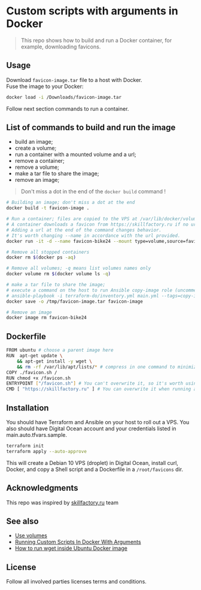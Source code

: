 # Custom scripts with arguments in Docker
> This repo shows how to build and run a Docker container, for example, downloading favicons.

## Usage
Download `favicon-image.tar` file to a host with Docker.  
Fuse the image to your Docker:
```bash
docker load -i /Downloads/favicon-image.tar
```
Follow next section commands to run a container.

## List of commands to build and run the image
- build an image;
- create a volume;
- run a container with a mounted volume and a url;  
- remove a container;
- remove a volume; 
- make a tar file to share the image;
- remove an image;

> Don't miss a dot in the end of the `docker build` command !
```bash
# Building an image; don't miss a dot at the end
docker build -t favicon-image .

# Run a container; files are copied to the VPS at /var/lib/docker/volumes/favicons/_data
# A container downloads a favicon from https://skillfactory.ru if no url provided.
# Adding a url at the end of the command changes behavior.
# It's worth changing --name in accordance with the url provided.
docker run -it -d --name favicon-bike24 --mount type=volume,source=favicons,target=/favicons  favicon-image:latest https://bike24.de

# Remove all stopped containers
docker rm $(docker ps -aq)

# Remove all volumes; -q means list volumes names only
docker volume rm $(docker volume ls -q) 

# make a tar file to share the image; 
# execute a command on the host to run Ansible copy-image role (uncomment it first in the main.yml)
# ansible-playbook -i terraform-do/inventory.yml main.yml --tags=copy-image
docker save -o /tmp/favicon-image.tar favicon-image

# Remove an image
docker image rm favicon-bike24
```
## Dockerfile
```bash
FROM ubuntu # choose a parent image here
RUN  apt-get update \
    && apt-get install -y wget \
    && rm -rf /var/lib/apt/lists/* # compress in one command to minimize the number of layers
COPY ./favicon.sh /
RUN chmod +x /favicon.sh
ENTRYPOINT ["/favicon.sh"] # You can't overwrite it, so it's worth using it to run the script
CMD [ "https://skillfactory.ru" ] # You can overwrite it when running a container; ideal for script arguments 
```

## Installation
You should have Terraform and Ansible on your host to roll out a VPS.
You also should have Digital Ocean account and your credentials listed in main.auto.tfvars.sample.
```bash
terraform init
terraform apply --auto-approve
```
This will create a Debian 10 VPS (droplet) in Digital Ocean, install curl, Docker, and copy a Shell script and a Dockerfile in a `/root/favicons` dir.

## Acknowledgments
This repo was inspired by [skillfactory.ru](https://skillfactory.ru/devops#syllabus) team

## See also 
- [Use volumes](https://docs.docker.com/storage/volumes/)
- [Running Custom Scripts In Docker With Arguments](https://devopscube.com/run-scripts-docker-arguments/)  
- [How to run wget inside Ubuntu Docker image](https://stackoverflow.com/questions/28885137/how-to-run-wget-inside-ubuntu-docker-image)

## License
Follow all involved parties licenses terms and conditions.


